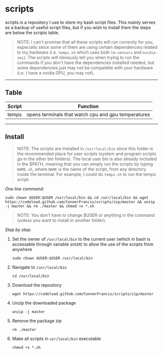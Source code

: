 # scripts
scripts is a repository I use to store my bash script files. This mainly serves as a backup of useful script files, but if you wish to install them the steps are below the scripts table.
>NOTE:
I can't promise that all these scripts will run correctly for you, especially since some of them are using certain dependencies related to my hardware (i.e. `temps.sh` which uses both `lm-sensors` and `nvidia-smi`). The scripts will obviously tell you when trying to run the commands if you don't have the dependencies installed needed, but some dependencies just may not be compatible with your hardware (i.e. I have a nvidia GPU, you may not).

---

## Table

| Script        | Function      |
| ------------- |:-------------:|
| temps         | opens terminals that watch cpu and gpu temperatures   |


---

## Install

>NOTE: The scripts are installed in `/usr/local/bin` since this folder is the recommended place for user scripts (system and program scripts go in the other bin folders). The local user bin is also already included in the $PATH, meaning that you can simply run the scripts by typing `NAME.sh`, where `NAME` is the name of the script, from any directory inside the terminal. For example, I could do `temps.sh` to run the temps script.

*One line command:*
```
sudo chown $USER:$USER /usr/local/bin && cd /usr/local/bin && wget https://codeload.github.com/ConnerFrancis/scripts/zip/master && unzip -j master && rm ./master && chmod +x *.sh
```
>NOTE: You don't have to change $USER or anything in the command (unless you want to install in another folder).

*Step by step:*

1. Set the owner of `/usr/local/bin` to the current user (which in bash is accessable through variable `$USER`) to allow the use of the scripts from anywhere

    ```
    sudo chown $USER:$USER /usr/local/bin
    ```
2. Navigate to `/usr/local/bin`

    ```
    cd /usr/local/bin
    ```

3. Download the repository

    ```
    wget https://codeload.github.com/ConnerFrancis/scripts/zip/master
    ```
4. Unzip the downloaded package

    ```
    unzip -j master
    ```
5. Remove the package zip

    ```
    rm ./master
    ```
6. Make all scripts in `usr/local/bin` executable

    ```
    chmod +x *.sh
    ```
